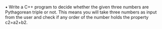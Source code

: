 •	Write a C++ program to decide whether the given three numbers are Pythagorean triple or not. This means you will take three numbers as input from the user and check if any order of the number holds the property c2=a2+b2.
